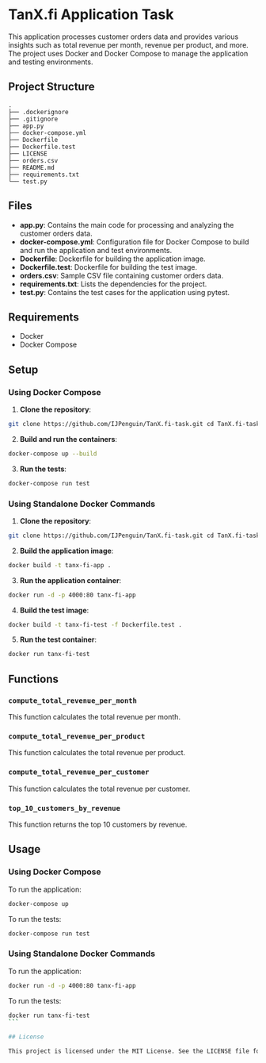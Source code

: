 # TanX.fi Application Task

This application processes customer orders data and provides various insights such as total revenue per month, revenue per product, and more. The project uses Docker and Docker Compose to manage the application and testing environments.

## Project Structure

```
.
├── .dockerignore
├── .gitignore
├── app.py
├── docker-compose.yml
├── Dockerfile
├── Dockerfile.test
├── LICENSE
├── orders.csv
├── README.md
├── requirements.txt
└── test.py
```

## Files

-   **app.py**: Contains the main code for processing and analyzing the customer orders data.
-   **docker-compose.yml**: Configuration file for Docker Compose to build and run the application and test environments.
-   **Dockerfile**: Dockerfile for building the application image.
-   **Dockerfile.test**: Dockerfile for building the test image.
-   **orders.csv**: Sample CSV file containing customer orders data.
-   **requirements.txt**: Lists the dependencies for the project.
-   **test.py**: Contains the test cases for the application using pytest.

## Requirements

-   Docker
-   Docker Compose

## Setup

### Using Docker Compose

1. **Clone the repository**:

```bash
git clone https://github.com/IJPenguin/TanX.fi-task.git cd TanX.fi-task
```

2. **Build and run the containers**:

```bash
docker-compose up --build
```

3. **Run the tests**:

```bash
docker-compose run test
```

### Using Standalone Docker Commands

1. **Clone the repository**:

```bash
git clone https://github.com/IJPenguin/TanX.fi-task.git cd TanX.fi-task
```

2. **Build the application image**:

```bash
docker build -t tanx-fi-app .
```

3. **Run the application container**:

```bash
docker run -d -p 4000:80 tanx-fi-app
```

4. **Build the test image**:

```bash
docker build -t tanx-fi-test -f Dockerfile.test .
```

5. **Run the test container**:

```bash
docker run tanx-fi-test
```

## Functions

### `compute_total_revenue_per_month`

This function calculates the total revenue per month.

### `compute_total_revenue_per_product`

This function calculates the total revenue per product.

### `compute_total_revenue_per_customer`

This function calculates the total revenue per customer.

### `top_10_customers_by_revenue`

This function returns the top 10 customers by revenue.

## Usage

### Using Docker Compose

To run the application:

```bash
docker-compose up
```

To run the tests:

```bash
docker-compose run test
```

### Using Standalone Docker Commands

To run the application:

```bash
docker run -d -p 4000:80 tanx-fi-app
```

To run the tests:

````bash
docker run tanx-fi-test
```

## License

This project is licensed under the MIT License. See the LICENSE file for details.

````

```

```
